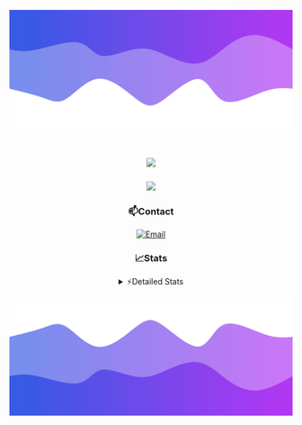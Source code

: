 ![Header](./header.png)
<div align="center">

<h1 align="center">
  <a href="https://git.io/typing-svg">
    <img src="https://readme-typing-svg.herokuapp.com/?lines=Hello,+There!+👋;This+is+chicho.;CEO+on+Hely+Development....;&center=true&size=25">
  </a>
</h1>
  
<p align="center">
  <img src="https://lanyard.cnrad.dev/api/852683595378196480" />
</p>

### 📫Contact
  [![Email](https://img.shields.io/badge/Email-gastondalla@gmail.com-04619f?style=for-the-badge&logo=gmail&logoColor=white)](mailto:gastondalla@gmail.com)
</br>  
### 📈Stats
<details>
    <summary> ⚡Detailed Stats</summary>
    <br/>

<!--START_SECTION:waka-->
![Code Time](http://img.shields.io/badge/Code%20Time-154%20hrs%2017%20mins-blue)

![Profile Views](http://img.shields.io/badge/Profile%20Views-1-blue)

**🐱 My GitHub Data** 

> 📦 37.5 kB Used in GitHub's Storage 
 > 
> 🏆 7 Contributions in the Year 2023
 > 
> 🚫 Not Opted to Hire
 > 
> 📜 6 Public Repositories 
 > 
> 🔑 8 Private Repositories 
 > 
**I'm a Night 🦉** 

```text
🌞 Morning                14 commits          █░░░░░░░░░░░░░░░░░░░░░░░░   04.35 % 
🌆 Daytime                48 commits          ████░░░░░░░░░░░░░░░░░░░░░   14.91 % 
🌃 Evening                151 commits         ████████████░░░░░░░░░░░░░   46.89 % 
🌙 Night                  109 commits         ████████░░░░░░░░░░░░░░░░░   33.85 % 
```
📅 **I'm Most Productive on Tuesday** 

```text
Monday                   24 commits          ██░░░░░░░░░░░░░░░░░░░░░░░   07.45 % 
Tuesday                  64 commits          █████░░░░░░░░░░░░░░░░░░░░   19.88 % 
Wednesday                61 commits          █████░░░░░░░░░░░░░░░░░░░░   18.94 % 
Thursday                 32 commits          ██░░░░░░░░░░░░░░░░░░░░░░░   09.94 % 
Friday                   43 commits          ███░░░░░░░░░░░░░░░░░░░░░░   13.35 % 
Saturday                 48 commits          ████░░░░░░░░░░░░░░░░░░░░░   14.91 % 
Sunday                   50 commits          ████░░░░░░░░░░░░░░░░░░░░░   15.53 % 
```


📊 **This Week I Spent My Time On** 

```text
🕑︎ Time Zone: America/Argentina/Buenos_Aires

💬 Programming Languages: 
JavaScript               5 hrs 41 mins       ███████░░░░░░░░░░░░░░░░░░   27.93 % 
C#                       5 hrs 40 mins       ███████░░░░░░░░░░░░░░░░░░   27.86 % 
HTML                     3 hrs 31 mins       ████░░░░░░░░░░░░░░░░░░░░░   17.33 % 
Other                    2 hrs 6 mins        ███░░░░░░░░░░░░░░░░░░░░░░   10.34 % 
Python                   1 hr 24 mins        ██░░░░░░░░░░░░░░░░░░░░░░░   06.93 % 

🔥 Editors: 
VS Code                  12 hrs 33 mins      ███████████████░░░░░░░░░░   61.63 % 
Visual Studio            7 hrs 49 mins       ██████████░░░░░░░░░░░░░░░   38.37 % 

🐱‍💻 Projects: 
Unknown Project          9 hrs 22 mins       ████████████░░░░░░░░░░░░░   46.01 % 
Palometa                 5 hrs 50 mins       ███████░░░░░░░░░░░░░░░░░░   28.66 % 
Coder                    3 hrs 11 mins       ████░░░░░░░░░░░░░░░░░░░░░   15.62 % 
StringExtractor          58 mins             █░░░░░░░░░░░░░░░░░░░░░░░░   04.78 % 
SS Help                  39 mins             █░░░░░░░░░░░░░░░░░░░░░░░░   03.21 % 

💻 Operating System: 
Windows                  20 hrs 22 mins      █████████████████████████   100.00 % 
```

**I Mostly Code in JavaScript** 

```text
JavaScript               8 repos             ██████████░░░░░░░░░░░░░░░   38.10 % 
CSS                      3 repos             ████░░░░░░░░░░░░░░░░░░░░░   14.29 % 
Python                   2 repos             ██░░░░░░░░░░░░░░░░░░░░░░░   09.52 % 
C#                       1 repo              █░░░░░░░░░░░░░░░░░░░░░░░░   04.76 % 
Batchfile                1 repo              █░░░░░░░░░░░░░░░░░░░░░░░░   04.76 % 
```




 Last Updated on 16/06/2023 19:09:41 UTC
<!--END_SECTION:waka-->
</details>

![Footer](./footer.png)
